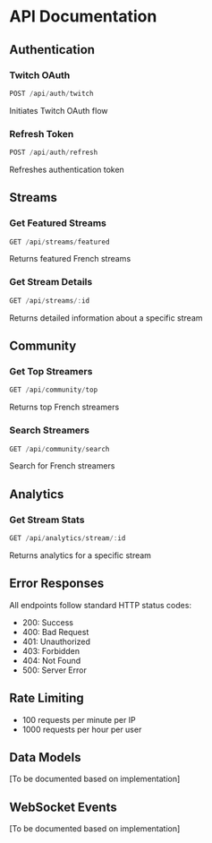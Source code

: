 # API Documentation

## Authentication
### Twitch OAuth
```typescript
POST /api/auth/twitch
```
Initiates Twitch OAuth flow

### Refresh Token
```typescript
POST /api/auth/refresh
```
Refreshes authentication token

## Streams
### Get Featured Streams
```typescript
GET /api/streams/featured
```
Returns featured French streams

### Get Stream Details
```typescript
GET /api/streams/:id
```
Returns detailed information about a specific stream

## Community
### Get Top Streamers
```typescript
GET /api/community/top
```
Returns top French streamers

### Search Streamers
```typescript
GET /api/community/search
```
Search for French streamers

## Analytics
### Get Stream Stats
```typescript
GET /api/analytics/stream/:id
```
Returns analytics for a specific stream

## Error Responses
All endpoints follow standard HTTP status codes:
- 200: Success
- 400: Bad Request
- 401: Unauthorized
- 403: Forbidden
- 404: Not Found
- 500: Server Error

## Rate Limiting
- 100 requests per minute per IP
- 1000 requests per hour per user

## Data Models
[To be documented based on implementation]

## WebSocket Events
[To be documented based on implementation]
